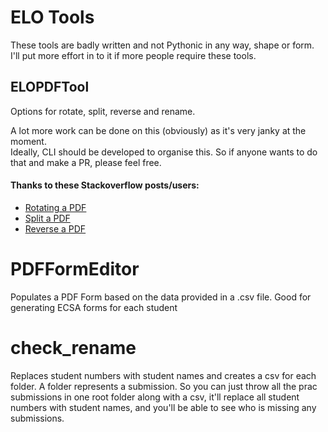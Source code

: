 
# ELO Tools
These tools are badly written and not Pythonic in any way, shape or form.  
I'll put more effort in to it if more people require these tools.

## ELOPDFTool  
Options for rotate, split, reverse and rename.

A lot more work can be done on this (obviously) as it's very janky at the moment.  
Ideally, CLI should be developed to organise this. So if anyone wants to do that and make a PR, please feel free.


#### Thanks to these Stackoverflow posts/users:
- [Rotating a PDF](https://stackoverflow.com/questions/46921452/python-batch-rotate-pdf-with-pypdf2)
- [Split a PDF](https://stackoverflow.com/questions/490195/split-a-multi-page-pdf-file-into-multiple-pdf-files-with-python)
- [Reverse a PDF](https://stackoverflow.com/questions/5425439/how-do-i-reverse-the-order-of-the-pages-in-a-pdf-file-using-pypdf)

# PDFFormEditor
Populates a PDF Form based on the data provided in a .csv file. Good for generating ECSA forms for each student

# check_rename
Replaces student numbers with student names and creates a csv for each folder. A folder represents a submission. So you can just throw all the prac submissions in one root folder along with a csv, it'll replace all student numbers with student names, and you'll be able to see who is missing any submissions.
